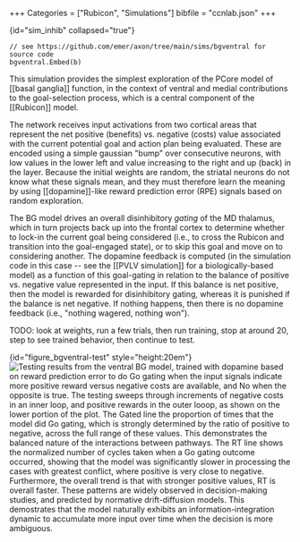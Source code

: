 +++
Categories = ["Rubicon", "Simulations"]
bibfile = "ccnlab.json"
+++

{id="sim_inhib" collapsed="true"}
```Goal
// see https://github.com/emer/axon/tree/main/sims/bgventral for source code
bgventral.Embed(b)
```

<div>

This simulation provides the simplest exploration of the PCore model of [[basal ganglia]] function, in the context of ventral and medial contributions to the goal-selection process, which is a central component of the [[Rubicon]] model.

The network receives input activations from two cortical areas that represent the net positive (benefits) vs. negative (costs) value associated with the current potential goal and action plan being evaluated. These are encoded using a simple gaussian "bump" over consecutive neurons, with low values in the lower left and value increasing to the right and up (back) in the layer. Because the initial weights are random, the striatal neurons do not know what these signals mean, and they must therefore learn the meaning by using [[dopamine]]-like reward prediction error (RPE) signals based on random exploration.

<!--- TODO: update thalamus to MD! -->

The BG model drives an overall disinhibitory _gating_ of the MD thalamus, which in turn projects back up into the frontal cortex to determine whether to lock-in the current goal being considered (i.e., to cross the Rubicon and transition into the goal-engaged state), or to skip this goal and move on to considering another. The dopamine feedback is computed (in the simulation code in this case -- see the [[PVLV simulation]] for a biologically-based model) as a function of this goal-gating in relation to the balance of positive vs. negative value represented in the input. If this balance is net positive, then the model is rewarded for disinhibitory gating, whereas it is punished if the balance is net negative. If nothing happens, then there is no dopamine feedback (i.e., "nothing wagered, nothing won").

TODO: look at weights, run a few trials, then run training, stop at around 20, step to see trained behavior, then continue to test.

{id="figure_bgventral-test" style="height:20em"}
![Testing results from the ventral BG model, trained with dopamine based on reward prediction error to do Go gating when the input signals indicate more positive reward versus negative costs are available, and No when the opposite is true. The testing sweeps through increments of negative costs in an inner loop, and positive rewards in the outer looop, as shown on the lower portion of the plot. The Gated line the proportion of times that the model did Go gating, which is strongly determined by the ratio of positive to negative, across the full range of these values. This demonstrates the balanced nature of the interactions between pathways. The RT line shows the normalized number of cycles taken when a Go gating outcome occurred, showing that the model was significantly slower in processing the cases with greatest conflict, where positive is very close to negative. Furthermore, the overall trend is that with stronger positive values, RT is overall faster. These patterns are widely observed in decision-making studies, and predicted by normative drift-diffusion models. This demostrates that the model naturally exhibits an information-integration dynamic to accumulate more input over time when the decision is more ambiguous.](media/fig_bgventral_test.png)


